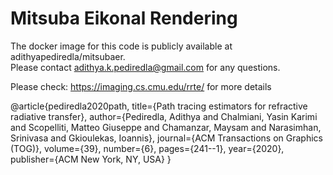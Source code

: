 # Mitsuba Eikonal Rendering 

The docker image for this code is publicly available at adithyapediredla/mitsubaer.  
Please contact adithya.k.pediredla@gmail.com for any questions. 

Please check: https://imaging.cs.cmu.edu/rrte/ for more details

@article{pediredla2020path,
  title={Path tracing estimators for refractive radiative transfer},
  author={Pediredla, Adithya and Chalmiani, Yasin Karimi and Scopelliti, Matteo Giuseppe and Chamanzar, Maysam and Narasimhan, Srinivasa and Gkioulekas, Ioannis},
  journal={ACM Transactions on Graphics (TOG)},
  volume={39},
  number={6},
  pages={241--1},
  year={2020},
  publisher={ACM New York, NY, USA}
}
